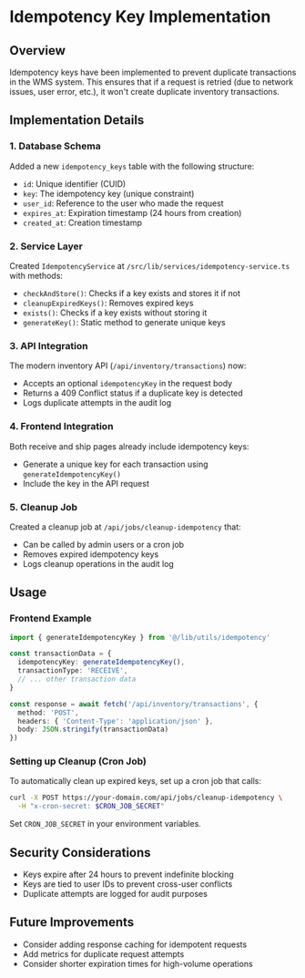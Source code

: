 # Idempotency Key Implementation

## Overview
Idempotency keys have been implemented to prevent duplicate transactions in the WMS system. This ensures that if a request is retried (due to network issues, user error, etc.), it won't create duplicate inventory transactions.

## Implementation Details

### 1. Database Schema
Added a new `idempotency_keys` table with the following structure:
- `id`: Unique identifier (CUID)
- `key`: The idempotency key (unique constraint)
- `user_id`: Reference to the user who made the request
- `expires_at`: Expiration timestamp (24 hours from creation)
- `created_at`: Creation timestamp

### 2. Service Layer
Created `IdempotencyService` at `/src/lib/services/idempotency-service.ts` with methods:
- `checkAndStore()`: Checks if a key exists and stores it if not
- `cleanupExpiredKeys()`: Removes expired keys
- `exists()`: Checks if a key exists without storing it
- `generateKey()`: Static method to generate unique keys

### 3. API Integration
The modern inventory API (`/api/inventory/transactions`) now:
- Accepts an optional `idempotencyKey` in the request body
- Returns a 409 Conflict status if a duplicate key is detected
- Logs duplicate attempts in the audit log

### 4. Frontend Integration
Both receive and ship pages already include idempotency keys:
- Generate a unique key for each transaction using `generateIdempotencyKey()`
- Include the key in the API request

### 5. Cleanup Job
Created a cleanup job at `/api/jobs/cleanup-idempotency` that:
- Can be called by admin users or a cron job
- Removes expired idempotency keys
- Logs cleanup operations in the audit log

## Usage

### Frontend Example
```typescript
import { generateIdempotencyKey } from '@/lib/utils/idempotency'

const transactionData = {
  idempotencyKey: generateIdempotencyKey(),
  transactionType: 'RECEIVE',
  // ... other transaction data
}

const response = await fetch('/api/inventory/transactions', {
  method: 'POST',
  headers: { 'Content-Type': 'application/json' },
  body: JSON.stringify(transactionData)
})
```

### Setting up Cleanup (Cron Job)
To automatically clean up expired keys, set up a cron job that calls:
```bash
curl -X POST https://your-domain.com/api/jobs/cleanup-idempotency \
  -H "x-cron-secret: $CRON_JOB_SECRET"
```

Set `CRON_JOB_SECRET` in your environment variables.

## Security Considerations
- Keys expire after 24 hours to prevent indefinite blocking
- Keys are tied to user IDs to prevent cross-user conflicts
- Duplicate attempts are logged for audit purposes

## Future Improvements
- Consider adding response caching for idempotent requests
- Add metrics for duplicate request attempts
- Consider shorter expiration times for high-volume operations